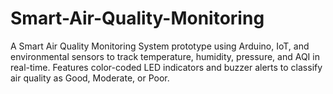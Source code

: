# Smart-Air-Quality-Monitoring
A Smart Air Quality Monitoring System prototype using Arduino, IoT, and environmental sensors to track temperature, humidity, pressure, and AQI in real-time. Features color-coded LED indicators and buzzer alerts to classify air quality as Good, Moderate, or Poor.
